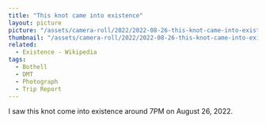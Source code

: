 ```yaml
---
title: "This knot came into existence"
layout: picture
picture: "/assets/camera-roll/2022/2022-08-26-this-knot-came-into-existence/20220827_022056215_iOS.jpg"
thumbnail: "/assets/camera-roll/2022/2022-08-26-this-knot-came-into-existence/20220827_022056215_iOS-thumbnail.jpg"
related:
  - Existence - Wikipedia
tags:
  - Bothell
  - DMT
  - Photograph  
  - Trip Report
---
```

I saw this knot come into existence around 7PM on August 26, 2022. 